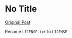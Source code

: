 # No Title

[Original Post](https://discourse.onlinedegree.iitm.ac.in/t/164277/585)

<p>Rename <code>LICENSE.txt</code> to <code>LICENSE</code></p>